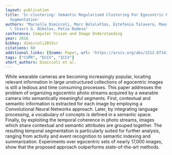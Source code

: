 ```yaml
---
layout: publication
title: 'Sr-clustering: Semantic Regularized Clustering For Egocentric Photo Streams
  Segmentation'
authors: "Mariella Dimiccoli, Marc Bola\xF1os, Estefania Talavera, Maedeh Aghaei,\
  \ Stavri G. Nikolov, Petia Radeva"
conference: Computer Vision and Image Understanding
year: 2016
bibkey: dimiccoli2015sr
citations: 60
additional_links: [{name: Paper, url: 'https://arxiv.org/abs/1512.07143'}]
tags: ["CVPR", "ECCV", "ICCV"]
short_authors: Dimiccoli et al.
---
```

While wearable cameras are becoming increasingly popular, locating relevant
information in large unstructured collections of egocentric images is still a
tedious and time consuming processes. This paper addresses the problem of
organizing egocentric photo streams acquired by a wearable camera into
semantically meaningful segments. First, contextual and semantic information is
extracted for each image by employing a Convolutional Neural Networks approach.
Later, by integrating language processing, a vocabulary of concepts is defined
in a semantic space. Finally, by exploiting the temporal coherence in photo
streams, images which share contextual and semantic attributes are grouped
together. The resulting temporal segmentation is particularly suited for
further analysis, ranging from activity and event recognition to semantic
indexing and summarization. Experiments over egocentric sets of nearly 17,000
images, show that the proposed approach outperforms state-of-the-art methods.